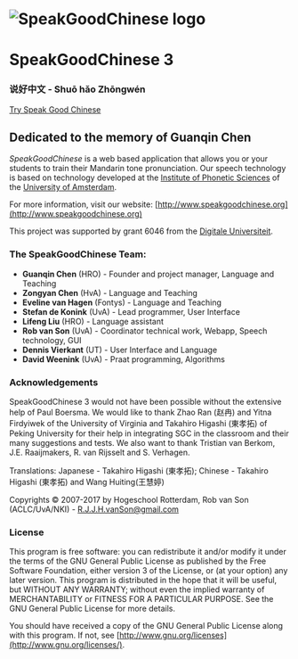 # ![SpeakGoodChinese logo](./sgc.png)

# SpeakGoodChinese 3

### 说好中文 - Shuō hǎo Zhōngwén

[Try Speak Good Chinese](https://robvanson.github.io/sgc3/SpeakGoodChinese3.xml)

## Dedicated to the memory of Guanqin Chen

*SpeakGoodChinese* is a web based application that allows you or your students to train their Mandarin tone pronunciation. Our speech technology is based on technology developed at the [Institute of Phonetic Sciences](http://www.fon.hum.uva.nl/) of the [University of Amsterdam](http://www.uva.nl/).

For more information, visit our website: [http://www.speakgoodchinese.org](http://www.speakgoodchinese.org)

This project was supported by grant 6046 from the [Digitale Universiteit](http://www.surffoundation.nl/smartsite.dws?id=12418).

### The SpeakGoodChinese Team:

- **Guanqin Chen** (HRO) - Founder and project manager, Language and Teaching
- **Zongyan Chen** (HvA) - Language and Teaching
- **Eveline van Hagen** (Fontys) - Language and Teaching
- **Stefan de Konink** (UvA) - Lead programmer, User Interface
- **Lifeng Liu** (HRO) - Language assistant
- **Rob van Son** (UvA) - Coordinator technical work, Webapp, Speech technology, GUI
- **Dennis Vierkant** (UT) - User Interface and Language
- **David Weenink** (UvA) - Praat programming, Algorithms

### Acknowledgements

SpeakGoodChinese 3 would not have been possible without the extensive help of Paul Boersma. We would like to thank Zhao Ran (赵冉) and Yitna Firdyiwek of the University of Virginia and Takahiro Higashi (東孝拓) of Peking University for their help in integrating SGC in the classroom and their many suggestions and tests. We also want to thank Tristian van Berkom, J.E. Raaijmakers, R. van Rijsselt and S. Verhagen.

Translations: Japanese - Takahiro Higashi (東孝拓); Chinese - Takahiro Higashi (東孝拓) and Wang Huiting(王慧婷)

Copyrights © 2007-2017 by Hogeschool Rotterdam, Rob van Son (ACLC/UvA/NKI) - R.J.J.H.vanSon@gmail.com

### License

This program is free software: you can redistribute it and/or modify
it under the terms of the GNU General Public License as published by
the Free Software Foundation, either version 3 of the License, or
(at your option) any later version.
This program is distributed in the hope that it will be useful,
but WITHOUT ANY WARRANTY; without even the implied warranty of
MERCHANTABILITY or FITNESS FOR A PARTICULAR PURPOSE.  See the
GNU General Public License for more details.

You should have received a copy of the GNU General Public License
along with this program.  If not, see [http://www.gnu.org/licenses](http://www.gnu.org/licenses/).
